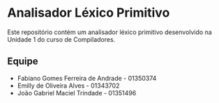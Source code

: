 # Analisador Léxico Primitivo

Este repositório contém um analisador léxico primitivo desenvolvido na Unidade 1 do curso de Compiladores.

## Equipe

- Fabiano Gomes Ferreira de Andrade - 01350374
- Emilly de Oliveira Alves - 01343702
- João Gabriel Maciel Trindade - 01351496 
